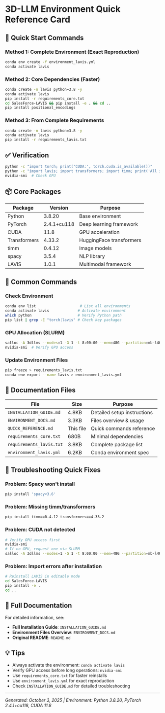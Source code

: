 # 3D-LLM Environment Quick Reference Card

## 🚀 Quick Start Commands

### Method 1: Complete Environment (Exact Reproduction)
```bash
conda env create -f environment_lavis.yml
conda activate lavis
```

### Method 2: Core Dependencies (Faster)
```bash
conda create -n lavis python=3.8 -y
conda activate lavis
pip install -r requirements_core.txt
cd SalesForce-LAVIS && pip install -e . && cd ..
pip install positional_encodings
```

### Method 3: From Complete Requirements
```bash
conda create -n lavis python=3.8 -y
conda activate lavis
pip install -r requirements_lavis.txt
```

## ✅ Verification

```bash
python -c "import torch; print('CUDA:', torch.cuda.is_available())"
python -c "import lavis; import transformers; import timm; print('All imports OK')"
nvidia-smi  # Check GPU
```

## 📦 Core Packages

| Package | Version | Purpose |
|---------|---------|---------|
| Python | 3.8.20 | Base environment |
| PyTorch | 2.4.1+cu118 | Deep learning framework |
| CUDA | 11.8 | GPU acceleration |
| Transformers | 4.33.2 | HuggingFace transformers |
| timm | 0.4.12 | Image models |
| spacy | 3.5.4 | NLP library |
| LAVIS | 1.0.1 | Multimodal framework |

## 🔧 Common Commands

### Check Environment
```bash
conda env list                    # List all environments
conda activate lavis             # Activate environment
which python                     # Verify Python path
pip list | grep -E "torch|lavis" # Check key packages
```

### GPU Allocation (SLURM)
```bash
salloc -A 3dllms --nodes=1 -G 1 -t 8:00:00 --mem=48G --partition=mb-l40s
nvidia-smi  # Verify GPU access
```

### Update Environment Files
```bash
pip freeze > requirements_lavis.txt
conda env export --name lavis > environment_lavis.yml
```

## 📁 Documentation Files

| File | Size | Purpose |
|------|------|---------|
| `INSTALLATION_GUIDE.md` | 4.8KB | Detailed setup instructions |
| `ENVIRONMENT_DOCS.md` | 3.3KB | Files overview & usage |
| `QUICK_REFERENCE.md` | This file | Quick commands reference |
| `requirements_core.txt` | 680B | Minimal dependencies |
| `requirements_lavis.txt` | 3.8KB | Complete package list |
| `environment_lavis.yml` | 6.2KB | Conda environment spec |

## 🐛 Troubleshooting Quick Fixes

### Problem: Spacy won't install
```bash
pip install 'spacy<3.6'
```

### Problem: Missing timm/transformers
```bash
pip install timm==0.4.12 transformers==4.33.2
```

### Problem: CUDA not detected
```bash
# Verify GPU access first
nvidia-smi
# If no GPU, request one via SLURM
salloc -A 3dllms --nodes=1 -G 1 -t 8:00:00 --mem=48G --partition=mb-l40s
```

### Problem: Import errors after installation
```bash
# Reinstall LAVIS in editable mode
cd SalesForce-LAVIS
pip install -e .
cd ..
```

## 📖 Full Documentation

For detailed information, see:
- **Full Installation Guide**: `INSTALLATION_GUIDE.md`
- **Environment Files Overview**: `ENVIRONMENT_DOCS.md`
- **Original README**: `README.md`

## 💡 Tips

- Always activate the environment: `conda activate lavis`
- Verify GPU access before long operations: `nvidia-smi`
- Use `requirements_core.txt` for faster reinstalls
- Use `environment_lavis.yml` for exact reproduction
- Check `INSTALLATION_GUIDE.md` for detailed troubleshooting

---
*Generated: October 3, 2025 | Environment: Python 3.8.20, PyTorch 2.4.1+cu118, CUDA 11.8*

